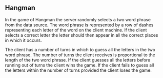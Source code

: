 ## Hangman ##

In the game of Hangman the server randomly selects a two word phrase from the data source. The word phrase is represented by a row of dashes representing each letter of the word on the client machine. If the client selects a correct letter the letter should then appear in all the correct places in which it occurs.

The client has a number of turns in which to guess all the letters in the two word phrase. The number of turns the client receives is proportional to the length of the two word phrase. If the client guesses all the letters before running out of turns the client wins the game. If the client fails to guess all the letters within the number of turns provided the client loses the game.